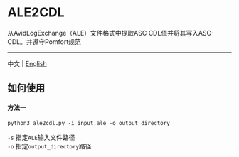 # ALE2CDL
从AvidLogExchange（ALE）文件格式中提取ASC CDL值并将其写入ASC-CDL。并遵守Pomfort规范

---

中文 | [English](./README_en.md) 


## 如何使用
#### 方法一
```console
python3 ale2cdl.py -i input.ale -o output_directory
```
`-s`  指定`ALE`输入文件路径  
`-o`  指定`output_directory`路径

